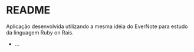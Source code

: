 # README

Aplicação desenvolvida utilizando a mesma idéia do EverNote para estudo da linguagem Ruby on Rais.

* ...
